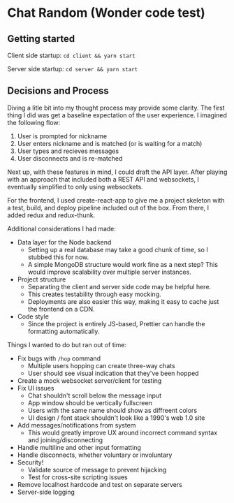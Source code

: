 # Chat Random (Wonder code test)

## Getting started

Client side startup: `cd client && yarn start`

Server side startup: `cd server && yarn start`

## Decisions and Process

Diving a litle bit into my thought process may provide some clarity. 
The first thing I did was get a baseline expectation of the user experience.
I imagined the following flow:

1. User is prompted for nickname
2. User enters nickname and is matched (or is waiting for a match)
3. User types and recieves messages
4. User disconnects and is re-matched

Next up, with these features in mind, I could draft the API layer.
After playing with an approach that included both a REST API and websockets,
I eventually simplified to only using websockets.

For the frontend, I used create-react-app to give me a project skeleton
with a test, build, and deploy pipeline included out of the box.
From there, I added redux and redux-thunk.

Additional considerations I had made:

* Data layer for the Node backend
    * Setting up a real database may take a good chunk of time, so I stubbed this for now.
    * A simple MongoDB structure would work fine as a next step?
      This would improve scalability over multiple server instances.
* Project structure
    * Separating the client and server side code may be helpful here.
    * This creates testability through easy mocking.
    * Deployments are also easier this way, making it easy to cache just the frontend on a CDN.
* Code style
    * Since the project is entirely JS-based, Prettier can handle the formatting automatically.

Things I wanted to do but ran out of time:

* Fix bugs with `/hop` command
    * Multiple users hopping can create three-way chats
    * User should see visual indication that they've been hopped
* Create a mock websocket server/client for testing
* Fix UI issues
    * Chat shouldn't scroll below the message input
    * App window should be vertically fullscreen
    * Users with the same name should show as diffreent colors
    * UI design / font stack shouldn't look like a 1990's web 1.0 site
* Add messages/notifications from system
    * This would greatly improve UX around incorrect command syntax and joining/disconnecting
* Handle multiline and other input formatting
* Handle disconnects, whether voluntary or involuntary
* Security!
    * Validate source of message to prevent hijacking
    * Test for cross-site scripting issues
* Remove localhost hardcode and test on separate servers
* Server-side logging